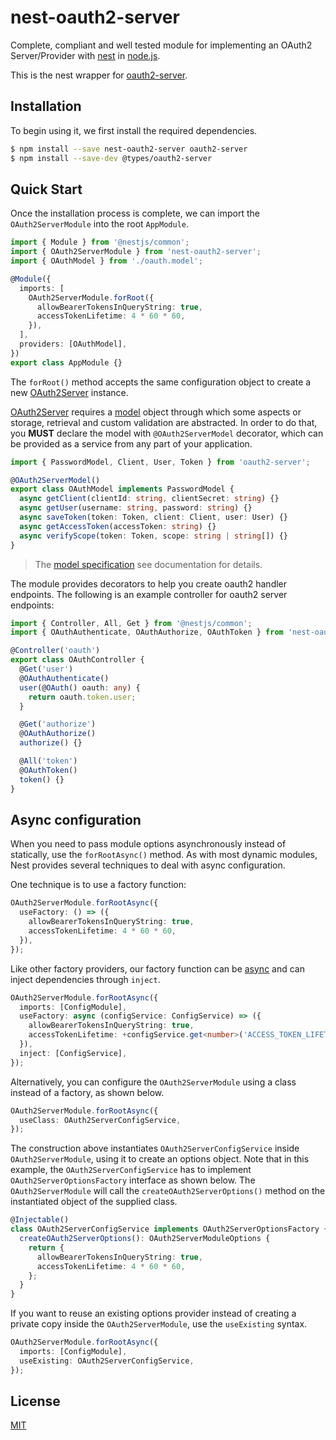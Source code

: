 # nest-oauth2-server

Complete, compliant and well tested module for implementing an OAuth2 Server/Provider with [nest](https://github.com/nestjs/nest) in [node.js](http://nodejs.org/).

This is the nest wrapper for [oauth2-server](https://github.com/oauthjs/node-oauth2-server).

## Installation

To begin using it, we first install the required dependencies.

```bash
$ npm install --save nest-oauth2-server oauth2-server
$ npm install --save-dev @types/oauth2-server
```

## Quick Start

Once the installation process is complete, we can import the `OAuth2ServerModule` into the root `AppModule`.

```typescript
import { Module } from '@nestjs/common';
import { OAuth2ServerModule } from 'nest-oauth2-server';
import { OAuthModel } from './oauth.model';

@Module({
  imports: [
    OAuth2ServerModule.forRoot({
      allowBearerTokensInQueryString: true,
      accessTokenLifetime: 4 * 60 * 60,
    }),
  ],
  providers: [OAuthModel],
})
export class AppModule {}
```

The `forRoot()` method accepts the same configuration object to create a new [OAuth2Server](https://oauth2-server.readthedocs.io/en/latest/api/oauth2-server.html#new-oauth2server-options) instance.

[OAuth2Server](https://oauth2-server.readthedocs.io/en/latest/api/oauth2-server.html) requires a [model](https://oauth2-server.readthedocs.io/en/latest/model/overview.html) object through which some aspects or storage, retrieval and custom validation are abstracted. In order to do that, you **MUST** declare the model with `@OAuth2ServerModel` decorator, which can be provided as a service from any part of your application.

```typescript
import { PasswordModel, Client, User, Token } from 'oauth2-server';

@OAuth2ServerModel()
export class OAuthModel implements PasswordModel {
  async getClient(clientId: string, clientSecret: string) {}
  async getUser(username: string, password: string) {}
  async saveToken(token: Token, client: Client, user: User) {}
  async getAccessToken(accessToken: string) {}
  async verifyScope(token: Token, scope: string | string[]) {}
}
```

> The [model specification](https://oauth2-server.readthedocs.io/en/latest/model/spec.html) see documentation for details.

The module provides decorators to help you create oauth2 handler endpoints. The following is an example controller for oauth2 server endpoints:

```typescript
import { Controller, All, Get } from '@nestjs/common';
import { OAuthAuthenticate, OAuthAuthorize, OAuthToken } from 'nest-oauth2-server';

@Controller('oauth')
export class OAuthController {
  @Get('user')
  @OAuthAuthenticate()
  user(@OAuth() oauth: any) {
    return oauth.token.user;
  }

  @Get('authorize')
  @OAuthAuthorize()
  authorize() {}

  @All('token')
  @OAuthToken()
  token() {}
}
```

## Async configuration

When you need to pass module options asynchronously instead of statically, use the `forRootAsync()` method. As with most dynamic modules, Nest provides several techniques to deal with async configuration.

One technique is to use a factory function:

```typescript
OAuth2ServerModule.forRootAsync({
  useFactory: () => ({
    allowBearerTokensInQueryString: true,
    accessTokenLifetime: 4 * 60 * 60,
  }),
});
```

Like other factory providers, our factory function can be [async](https://docs.nestjs.com/fundamentals/custom-providers#factory-providers-usefactory) and can inject dependencies through `inject`.

```typescript
OAuth2ServerModule.forRootAsync({
  imports: [ConfigModule],
  useFactory: async (configService: ConfigService) => ({
    allowBearerTokensInQueryString: true,
    accessTokenLifetime: +configService.get<number>('ACCESS_TOKEN_LIFETIME'),
  }),
  inject: [ConfigService],
});
```

Alternatively, you can configure the `OAuth2ServerModule` using a class instead of a factory, as shown below.

```typescript
OAuth2ServerModule.forRootAsync({
  useClass: OAuth2ServerConfigService,
});
```

The construction above instantiates `OAuth2ServerConfigService` inside `OAuth2ServerModule`, using it to create an options object. Note that in this example, the `OAuth2ServerConfigService` has to implement `OAuth2ServerOptionsFactory` interface as shown below. The `OAuth2ServerModule` will call the `createOAuth2ServerOptions()` method on the instantiated object of the supplied class.

```typescript
@Injectable()
class OAuth2ServerConfigService implements OAuth2ServerOptionsFactory {
  createOAuth2ServerOptions(): OAuth2ServerModuleOptions {
    return {
      allowBearerTokensInQueryString: true,
      accessTokenLifetime: 4 * 60 * 60,
    };
  }
}
```

If you want to reuse an existing options provider instead of creating a private copy inside the `OAuth2ServerModule`, use the `useExisting` syntax.

```typescript
OAuth2ServerModule.forRootAsync({
  imports: [ConfigModule],
  useExisting: OAuth2ServerConfigService,
});
```


## License

[MIT](LICENSE)
